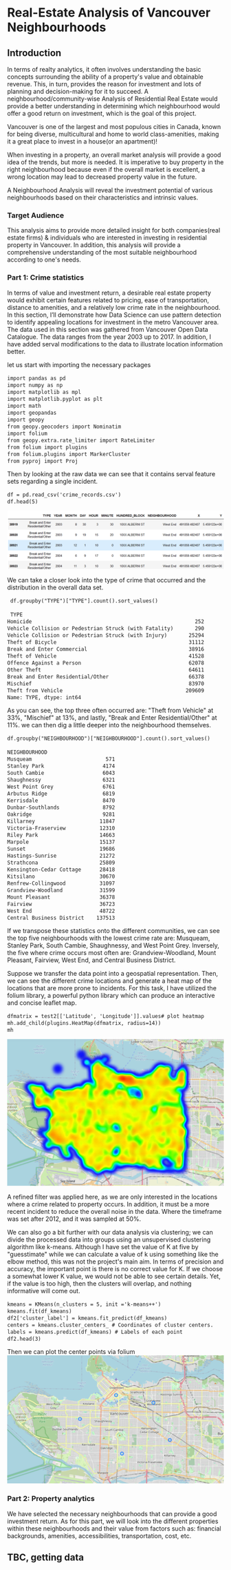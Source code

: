 # Real-Estate Analysis of Vancouver Neighbourhoods

## Introduction

In terms of realty analytics, it often involves understanding the basic concepts surrounding the ability of a property's value and obtainable revenue. This, in turn, provides the reason for investment and lots of planning and decision-making for it to succeed. A neighbourhood/community-wise Analysis of Residential Real Estate would provide a better understanding in determining which neighbourhood would offer a good return on investment, which is the goal of this project.

Vancouver is one of the largest and most populous cities in Canada, known for being diverse, multicultural and home to world class-amenities, making it a great place to invest in a house(or an apartment)!

When investing in a property, an overall market analysis will provide a good idea of the trends, but more is needed. It is imperative to buy property in the right neighbourhood because even if the overall market is excellent, a wrong location may lead to decreased property value in the future.

A Neighbourhood Analysis will reveal the investment potential of various neighbourhoods based on their characteristics and intrinsic values.

### Target Audience

This analysis aims to provide more detailed insight for both companies(real estate firms) & individuals who are interested in investing in residential property in Vancouver. In addition, this analysis will provide a comprehensive understanding of the most suitable neighbourhood according to one's needs.


### Part 1: Crime statistics

In terms of value and investment return, a desirable real estate property would exhibit certain features related to pricing, ease of transportation, distance to amenities, and a relatively low crime rate in the neighbourhood. In this section, I’ll demonstrate how Data Science can use pattern detection to identify appealing locations for investment in the metro Vancouver area. The data used in this section was gathered from Vancouver Open Data Catalogue. The data ranges from the year 2003 up to 2017. In addition, I have added serval modifications to the data to illustrate location information better. 

let us start with importing the necessary packages
```
import pandas as pd  
import numpy as np
import matplotlib as mpl
import matplotlib.pyplot as plt
import math
import geopandas
import geopy
from geopy.geocoders import Nominatim
import folium
from geopy.extra.rate_limiter import RateLimiter
from folium import plugins
from folium.plugins import MarkerCluster
from pyproj import Proj
```

Then by looking at the raw data we can see that it contains serval feature sets regarding a single incident. 
```
df = pd.read_csv('crime_records.csv')
df.head(5)
```
![Image](Capture0.PNG)

We can take a closer look into the type of crime that occurred and the distribution in the overall data set. 
```
 df.groupby("TYPE")["TYPE"].count().sort_values()
 
 TYPE
Homicide                                                     252
Vehicle Collision or Pedestrian Struck (with Fatality)       290
Vehicle Collision or Pedestrian Struck (with Injury)       25294
Theft of Bicycle                                           31112
Break and Enter Commercial                                 38916
Theft of Vehicle                                           41528
Offence Against a Person                                   62078
Other Theft                                                64611
Break and Enter Residential/Other                          66378
Mischief                                                   83970
Theft from Vehicle                                        209609
Name: TYPE, dtype: int64
```

As you can see, the top three often occurred are: "Theft from Vehicle" at 33%, "Mischief" at 13%, and lastly, "Break and Enter Residential/Other" at 11%. 
we can then dig a little deeper into the neighbourhood themselves. 

```
df.groupby("NEIGHBOURHOOD")["NEIGHBOURHOOD"].count().sort_values()

NEIGHBOURHOOD
Musqueam                        571
Stanley Park                   4174
South Cambie                   6043
Shaughnessy                    6321
West Point Grey                6761
Arbutus Ridge                  6819
Kerrisdale                     8470
Dunbar-Southlands              8792
Oakridge                       9281
Killarney                     11847
Victoria-Fraserview           12310
Riley Park                    14663
Marpole                       15137
Sunset                        19686
Hastings-Sunrise              21272
Strathcona                    25809
Kensington-Cedar Cottage      28418
Kitsilano                     30670
Renfrew-Collingwood           31097
Grandview-Woodland            31599
Mount Pleasant                36378
Fairview                      36723
West End                      48722
Central Business District    137513
```

If we transpose these statistics onto the different communities, we can see the top five neighbourhoods with the lowest crime rate are: Musqueam, Stanley Park, South Cambie, Shaughnessy, and West Point Grey. Inversely, the five where crime occurs most often are: Grandview-Woodland, Mount Pleasant, Fairview, West End, and Central Business District. 

Suppose we transfer the data point into a geospatial representation. Then, we can see the different crime locations and generate a heat map of the locations that are more prone to incidents. For this task, I have utilized the folium library, a powerful python library which can produce an interactive and concise leaflet map. 
```
dfmatrix = test2[['Latitude', 'Longitude']].values# plot heatmap
mh.add_child(plugins.HeatMap(dfmatrix, radius=14))
mh
```

![heatmap](Capture4.PNG)

A refined filter was applied here, as we are only interested in the locations where a crime related to property occurs. In addition, it must be a more recent incident to reduce the overall noise in the data. Where the timeframe was set after 2012, and it was sampled at 50%. 

We can also go a bit further with our data analysis via clustering; we can divide the processed data into groups using an unsupervised clustering algorithm like k-means. Although I have set the value of K at five by "guesstimate" while we can calculate a value of k using something like the elbow method, this was not the project's main aim. In terms of precision and accuracy, the important point is there is no correct value for K. If we choose a somewhat lower K value, we would not be able to see certain details. Yet, if the value is too high, then the clusters will overlap, and nothing informative will come out.
```
kmeans = KMeans(n_clusters = 5, init ='k-means++')
kmeans.fit(df_kmeans)
df2['cluster_label'] = kmeans.fit_predict(df_kmeans)
centers = kmeans.cluster_centers_ # Coordinates of cluster centers.
labels = kmeans.predict(df_kmeans) # Labels of each point
df2.head(3)
```
Then we can plot the center points via folium
![kmeancent](Capture5.PNG)


### Part 2: Property analytics

We have selected the necessary neighbourhoods that can provide a good investment return. As for this part, we will look into the different properties within these neighbourhoods and their value from factors such as: financial backgrounds, amenities, accessibilities, transportation, cost, etc. 

## TBC, getting data 









